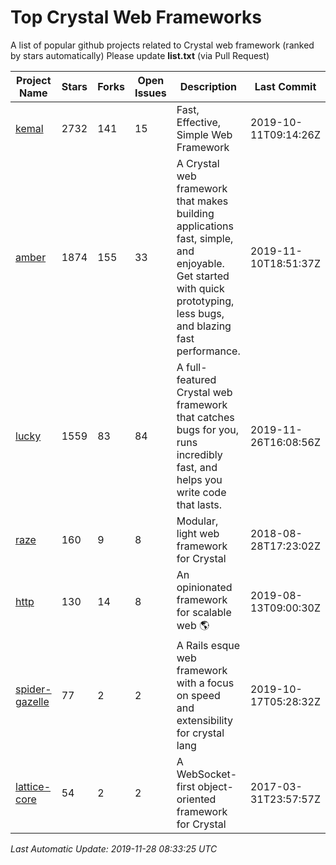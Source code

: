 # Top Crystal Web Frameworks

A list of popular github projects related to Crystal web framework (ranked by stars automatically)
Please update **list.txt** (via Pull Request)

| Project Name | Stars | Forks | Open Issues | Description | Last Commit |
| ------------ | ----- | ----- | ----------- | ----------- | ----------- |
| [kemal](https://github.com/kemalcr/kemal) |2732|141|15|Fast, Effective, Simple Web Framework|2019-10-11T09:14:26Z|
| [amber](https://github.com/amberframework/amber) |1874|155|33|A Crystal web framework that makes building applications fast, simple, and enjoyable. Get started with quick prototyping, less bugs, and blazing fast performance.|2019-11-10T18:51:37Z|
| [lucky](https://github.com/luckyframework/lucky) |1559|83|84|A full-featured Crystal web framework that catches bugs for you, runs incredibly fast, and helps you write code that lasts.|2019-11-26T16:08:56Z|
| [raze](https://github.com/samueleaton/raze) |160|9|8|Modular, light web framework for Crystal|2018-08-28T17:23:02Z|
| [http](https://github.com/onyxframework/http) |130|14|8|An opinionated framework for scalable web 🌎|2019-08-13T09:00:30Z|
| [spider-gazelle](https://github.com/spider-gazelle/spider-gazelle) |77|2|2|A Rails esque web framework with a focus on speed and extensibility for crystal lang|2019-10-17T05:28:32Z|
| [lattice-core](https://github.com/jasonl99/lattice-core) |54|2|2|A WebSocket-first object-oriented framework for Crystal|2017-03-31T23:57:57Z|

*Last Automatic Update: 2019-11-28 08:33:25 UTC*
